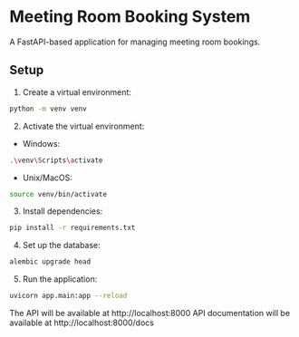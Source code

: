 # Meeting Room Booking System

A FastAPI-based application for managing meeting room bookings.

## Setup

1. Create a virtual environment:
```bash
python -m venv venv
```

2. Activate the virtual environment:
- Windows:
```bash
.\venv\Scripts\activate
```
- Unix/MacOS:
```bash
source venv/bin/activate
```

3. Install dependencies:
```bash
pip install -r requirements.txt
```

4. Set up the database:
```bash
alembic upgrade head
```

5. Run the application:
```bash
uvicorn app.main:app --reload
```

The API will be available at http://localhost:8000
API documentation will be available at http://localhost:8000/docs 